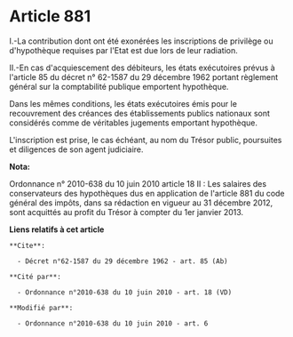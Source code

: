 # Article 881

I.-La contribution dont ont été exonérées les inscriptions de privilège ou d'hypothèque requises par l'Etat est due lors de
leur radiation. 

II.-En cas d'acquiescement des débiteurs, les états exécutoires prévus à l'article 85 du décret n° 62-1587 du 29 décembre
1962 portant règlement général sur la comptabilité publique emportent hypothèque. 

Dans les mêmes conditions, les états exécutoires émis pour le recouvrement des créances des établissements publics nationaux
sont considérés comme de véritables jugements emportant hypothèque. 

L'inscription est prise, le cas échéant, au nom du Trésor public, poursuites et diligences de son agent judiciaire.

**Nota:**

Ordonnance n° 2010-638 du 10 juin 2010 article 18 II : Les salaires des conservateurs des hypothèques dus en application de
l'article 881 du code général des impôts, dans sa rédaction en vigueur au 31 décembre 2012, sont acquittés au profit du
Trésor à compter du 1er janvier 2013.

**Liens relatifs à cet article**

	**Cite**:

	  - Décret n°62-1587 du 29 décembre 1962 - art. 85 (Ab)

	**Cité par**:

	  - Ordonnance n°2010-638 du 10 juin 2010 - art. 18 (VD)

	**Modifié par**:

	  - Ordonnance n°2010-638 du 10 juin 2010 - art. 6
